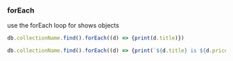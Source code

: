 ### forEach
use the forEach loop for shows objects
```js
db.collectionName.find().forEach((d) => {print(d.title)})

db.collectionName.find().forEach((d) => {print(`${d.title} is ${d.price}$`)})
```